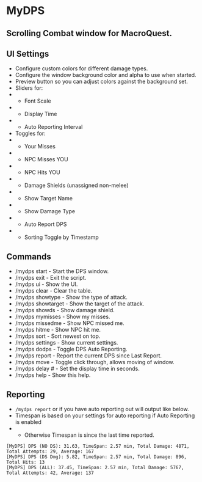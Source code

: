 # MyDPS

## Scrolling Combat window for MacroQuest.

## UI Settings

* Configure custom colors for different damage types.
* Configure the window background color and alpha to use when started.
* Preview button so you can adjust colors against the background set.
* Sliders for:
* * Font Scale
* * Display Time
* * Auto Reporting Interval
* Toggles for: 
* * Your Misses
* * NPC Misses YOU
* * NPC Hits YOU
* * Damage Shields (unassigned non-melee)
* * Show Target Name
* * Show Damage Type
* * Auto Report DPS
* * Sorting Toggle by Timestamp

## Commands

* /mydps start - Start the DPS window.
* /mydps exit - Exit the script.
* /mydps ui - Show the UI.
* /mydps clear - Clear the table.
* /mydps showtype - Show the type of attack.
* /mydps showtarget - Show the target of the attack.
* /mydps showds - Show damage shield.
* /mydps mymisses - Show my misses.
* /mydps missedme - Show NPC missed me.
* /mydps hitme - Show NPC hit me.
* /mydps sort - Sort newest on top.
* /mydps settings - Show current settings.
* /mydps dodps - Toggle DPS Auto Reporting.
* /mydps report - Report the current DPS since Last Report.
* /mydps move - Toggle click through, allows moving of window.
* /mydps delay # - Set the display time in seconds.
* /mydps help - Show this help.

## Reporting

* ```/mydps report``` or if you have auto reporting out will output like below.
* Timespan is based on your settings for auto reporting if Auto Reporting is enabled
* * Otherwise Timespan is since the last time reported.

```
[MyDPS] DPS (NO DS): 31.63, TimeSpan: 2.57 min, Total Damage: 4871, Total Attempts: 29, Average: 167
[MyDPS] DPS (DS Dmg): 5.82, TimeSpan: 2.57 min, Total Damage: 896, Total Hits: 13
[MyDPS] DPS (ALL): 37.45, TimeSpan: 2.57 min, Total Damage: 5767, Total Attempts: 42, Average: 137
```
